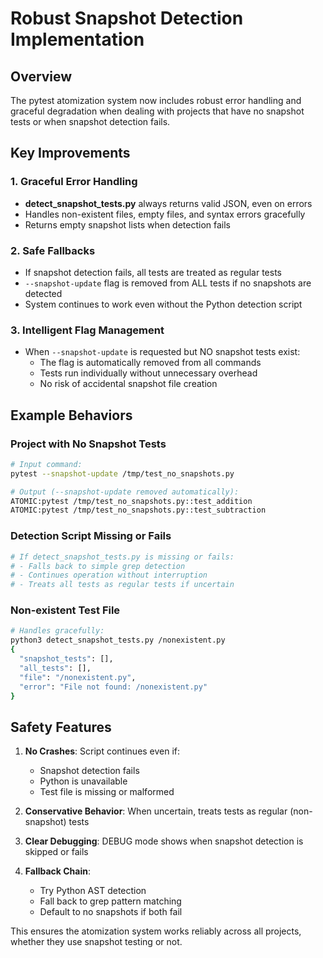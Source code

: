 # Robust Snapshot Detection Implementation

## Overview
The pytest atomization system now includes robust error handling and graceful degradation when dealing with projects that have no snapshot tests or when snapshot detection fails.

## Key Improvements

### 1. Graceful Error Handling
- **detect_snapshot_tests.py** always returns valid JSON, even on errors
- Handles non-existent files, empty files, and syntax errors gracefully
- Returns empty snapshot lists when detection fails

### 2. Safe Fallbacks
- If snapshot detection fails, all tests are treated as regular tests
- `--snapshot-update` flag is removed from ALL tests if no snapshots are detected
- System continues to work even without the Python detection script

### 3. Intelligent Flag Management
- When `--snapshot-update` is requested but NO snapshot tests exist:
  - The flag is automatically removed from all commands
  - Tests run individually without unnecessary overhead
  - No risk of accidental snapshot file creation

## Example Behaviors

### Project with No Snapshot Tests
```bash
# Input command:
pytest --snapshot-update /tmp/test_no_snapshots.py

# Output (--snapshot-update removed automatically):
ATOMIC:pytest /tmp/test_no_snapshots.py::test_addition
ATOMIC:pytest /tmp/test_no_snapshots.py::test_subtraction
```

### Detection Script Missing or Fails
```bash
# If detect_snapshot_tests.py is missing or fails:
# - Falls back to simple grep detection
# - Continues operation without interruption
# - Treats all tests as regular tests if uncertain
```

### Non-existent Test File
```bash
# Handles gracefully:
python3 detect_snapshot_tests.py /nonexistent.py
{
  "snapshot_tests": [],
  "all_tests": [],
  "file": "/nonexistent.py",
  "error": "File not found: /nonexistent.py"
}
```

## Safety Features

1. **No Crashes**: Script continues even if:
   - Snapshot detection fails
   - Python is unavailable
   - Test file is missing or malformed

2. **Conservative Behavior**: When uncertain, treats tests as regular (non-snapshot) tests

3. **Clear Debugging**: DEBUG mode shows when snapshot detection is skipped or fails

4. **Fallback Chain**:
   - Try Python AST detection
   - Fall back to grep pattern matching
   - Default to no snapshots if both fail

This ensures the atomization system works reliably across all projects, whether they use snapshot testing or not.
